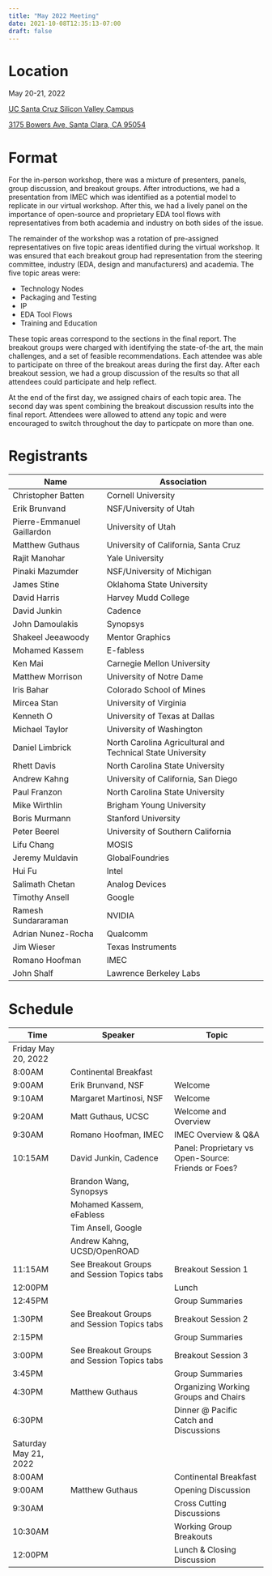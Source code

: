 ```yaml
---
title: "May 2022 Meeting"
date: 2021-10-08T12:35:13-07:00
draft: false
---
```


# Location

May 20-21, 2022

[UC Santa Cruz Silicon Valley Campus](https://siliconvalley.ucsc.edu/)

[3175 Bowers Ave, Santa Clara, CA 95054](https://g.page/ucscext?share)

# Format

For the in-person workshop, there was a mixture of presenters, panels, group
discussion, and breakout groups. After introductions, we had a presentation
from IMEC which was identified as a potential model to replicate in our virtual
workshop. After this, we had a lively panel on the importance of open-source
and proprietary EDA tool flows with representatives from both academia and
industry on both sides of the issue.

The remainder of the workshop was a rotation of pre-assigned representatives on
five topic areas identified during the virtual workshop. It was ensured that
each breakout group had representation from the steering committee, industry
(EDA, design and manufacturers) and academia. The five topic areas were:
* Technology Nodes
* Packaging and Testing
* IP
* EDA Tool Flows
* Training and Education

These topic areas correspond to the sections in the final report. The breakout
groups were charged with identifying the state-of-the art, the main challenges,
and a set of feasible recommendations. Each attendee was able to participate on
three of the breakout areas during the first day. After each breakout session,
we had a group discussion of the results so that all attendees could
participate and help reflect.

At the end of the first day, we assigned chairs of each topic area. The second
day was spent combining the breakout discussion results into the final report.
Attendees were allowed to attend any topic and were encouraged to switch
throughout the day to particpate on more than one.

# Registrants

 Name | Association
 --- | ---
Christopher	Batten	|	Cornell University
Erik	Brunvand	|	NSF/University of Utah
Pierre-Emmanuel	Gaillardon	|	University of Utah
Matthew	Guthaus	|	University of California, Santa Cruz
Rajit	Manohar	|	Yale University
Pinaki	Mazumder	|	NSF/University of Michigan
James	Stine	|	Oklahoma State University
David	Harris	|	Harvey Mudd College
David	Junkin	|	Cadence
John	Damoulakis	|	Synopsys
Shakeel	Jeeawoody	|	Mentor Graphics
Mohamed	Kassem	|	E-fabless
Ken	Mai	|	Carnegie Mellon University
Matthew	Morrison	|	University of Notre Dame
Iris	Bahar	|	Colorado School of Mines
Mircea	Stan	|	University of Virginia
Kenneth	O	|	University of Texas at Dallas
Michael	Taylor	|	University of Washington
Daniel	Limbrick	|	North Carolina Agricultural and Technical State University
Rhett	Davis	|	North Carolina State University
Andrew	Kahng	|	University of California, San Diego
Paul	Franzon	|	North Carolina State University
Mike	Wirthlin	|	Brigham Young University
Boris	Murmann	|	Stanford University
Peter	Beerel	|	University of Southern California
Lifu	Chang	|	MOSIS
Jeremy	Muldavin	|	GlobalFoundries
Hui	Fu	|	Intel
Salimath	Chetan	|	Analog Devices
Timothy	Ansell	|	Google
Ramesh	Sundararaman	|	NVIDIA
Adrian	Nunez-Rocha	|	Qualcomm
Jim	Wieser	|	Texas Instruments
Romano	Hoofman	|	IMEC
John	Shalf	|	Lawrence Berkeley Labs

# Schedule

Time | Speaker | Topic
--- | --- | ---
Friday May 20, 2022 ||
8:00AM | Continental Breakfast
9:00AM | Erik Brunvand, NSF | Welcome
9:10AM | Margaret Martinosi, NSF | Welcome
9:20AM | Matt Guthaus, UCSC | Welcome and Overview
9:30AM | Romano Hoofman, IMEC | IMEC Overview & Q&A
10:15AM | David Junkin, Cadence | Panel: Proprietary vs Open-Source: Friends or Foes?
 | | Brandon Wang, Synopsys | 
 | | Mohamed Kassem, eFabless | 
 | | Tim Ansell, Google | 
 | | Andrew Kahng, UCSD/OpenROAD |
11:15AM | See Breakout Groups and Session Topics tabs | Breakout Session 1
12:00PM | | Lunch
12:45PM | | Group Summaries
1:30PM  | See Breakout Groups and Session Topics tabs | Breakout Session 2
2:15PM  | | Group Summaries
3:00PM | See Breakout Groups and Session Topics tabs | Breakout Session 3
3:45PM | | Group Summaries
4:30PM | Matthew Guthaus | Organizing Working Groups and Chairs
6:30PM | | Dinner @ Pacific Catch and Discussions
Saturday May 21, 2022 ||
8:00AM | | Continental Breakfast
9:00AM | Matthew Guthaus | Opening Discussion
9:30AM | | Cross Cutting Discussions
10:30AM | | Working Group Breakouts
12:00PM | | Lunch & Closing Discussion

&nbsp;
